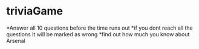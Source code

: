 # triviaGame

*Answer all 10 questions before the time runs out
*if you dont reach all the questions it will be marked as wrong
*find out how much you know about Arsenal